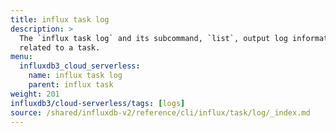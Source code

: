 ```yaml
---
title: influx task log
description: >
  The `influx task log` and its subcommand, `list`, output log information
  related to a task.
menu:
  influxdb3_cloud_serverless:
    name: influx task log
    parent: influx task
weight: 201
influxdb3/cloud-serverless/tags: [logs]
source: /shared/influxdb-v2/reference/cli/influx/task/log/_index.md
---
```


<!-- The content of this file is at 
// SOURCE content/shared/influxdb-v2/reference/cli/influx/task/log/_index.md-->

